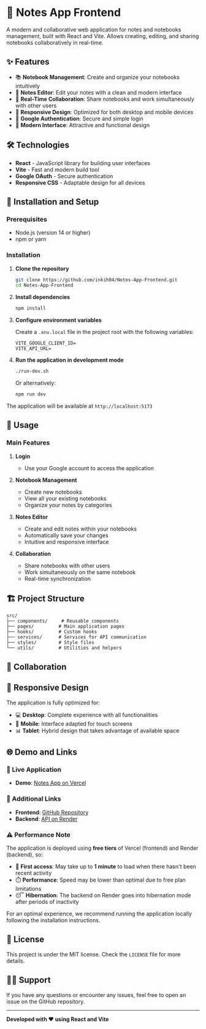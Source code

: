# 📝 Notes App Frontend

A modern and collaborative web application for notes and notebooks management, built with React and Vite. Allows creating, editing, and sharing notebooks collaboratively in real-time.

## ✨ Features

- 📚 **Notebook Management**: Create and organize your notebooks intuitively
- 📝 **Notes Editor**: Edit your notes with a clean and modern interface
- 👥 **Real-Time Collaboration**: Share notebooks and work simultaneously with other users
- 📱 **Responsive Design**: Optimized for both desktop and mobile devices
- 🔐 **Google Authentication**: Secure and simple login
- 🎨 **Modern Interface**: Attractive and functional design

## 🛠️ Technologies

- **React** - JavaScript library for building user interfaces
- **Vite** - Fast and modern build tool
- **Google OAuth** - Secure authentication
- **Responsive CSS** - Adaptable design for all devices

## 🚀 Installation and Setup

### Prerequisites

- Node.js (version 14 or higher)
- npm or yarn

### Installation

1. **Clone the repository**
   ```bash
   git clone https://github.com/inkih04/Notes-App-Frontend.git
   cd Notes-App-Frontend
   ```

2. **Install dependencies**
   ```bash
   npm install
   ```

3. **Configure environment variables**
   
   Create a `.env.local` file in the project root with the following variables:
   ```env
   VITE_GOOGLE_CLIENT_ID=
   VITE_API_URL=
   ```

4. **Run the application in development mode**
   ```bash
   ./run-dev.sh
   ```
   
   Or alternatively:
   ```bash
   npm run dev
   ```

The application will be available at `http://localhost:5173`

## 📱 Usage

### Main Features

1. **Login**
   - Use your Google account to access the application

2. **Notebook Management**
   - Create new notebooks
   - View all your existing notebooks
   - Organize your notes by categories

3. **Notes Editor**
   - Create and edit notes within your notebooks
   - Automatically save your changes
   - Intuitive and responsive interface

4. **Collaboration**
   - Share notebooks with other users
   - Work simultaneously on the same notebook
   - Real-time synchronization

## 🏗️ Project Structure

```
src/
├── components/     # Reusable components
├── pages/         # Main application pages
├── hooks/         # Custom hooks
├── services/      # Services for API communication
├── styles/        # Style files
└── utils/         # Utilities and helpers
```

## 🤝 Collaboration


## 📱 Responsive Design

The application is fully optimized for:
- 💻 **Desktop**: Complete experience with all functionalities
- 📱 **Mobile**: Interface adapted for touch screens
- 📊 **Tablet**: Hybrid design that takes advantage of available space

## 🌐 Demo and Links

### 🚀 Live Application
- **Demo**: [Notes App on Vercel](https://notes-app-frontend-yv8o.vercel.app/)

### 🔗 Additional Links
- **Frontend**: [GitHub Repository](https://github.com/inkih04/Notes-App-Frontend)
- **Backend**: [API on Render](https://notes-app-backend-37a9.onrender.com)

### ⚠️ Performance Note

The application is deployed using **free tiers** of Vercel (frontend) and Render (backend), so:

- 🐌 **First access**: May take up to **1 minute** to load when there hasn't been recent activity
- ⏱️ **Performance**: Speed may be lower than optimal due to free plan limitations
- 😴 **Hibernation**: The backend on Render goes into hibernation mode after periods of inactivity

For an optimal experience, we recommend running the application locally following the installation instructions.

## 📄 License

This project is under the MIT license. Check the `LICENSE` file for more details.

## 🙋‍♂️ Support

If you have any questions or encounter any issues, feel free to open an issue on the GitHub repository.

---

**Developed with ❤️ using React and Vite**
